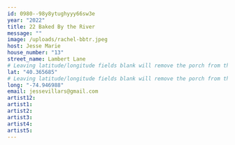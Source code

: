 ```yaml
---
id: 0980--98y8ytughyyy66sw3e
year: "2022"
title: 22 Baked By the River
message: ""
image: /uploads/rachel-bbtr.jpeg
host: Jesse Marie
house_number: "13"
street_name: Lambert Lane
# Leaving latitude/longitude fields blank will remove the porch from the Porchfest map.
lat: "40.365685"
# Leaving latitude/longitude fields blank will remove the porch from the Porchfest map.
long: "-74.946988"
email: jessevillars@gmail.com
artist12:
artist1:
artist2: 
artist3: 
artist4: 
artist5: 
---
```


